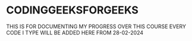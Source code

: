 # CODINGGEEKSFORGEEKS
THIS IS FOR DOCUMENTING MY PROGRESS OVER THIS COURSE EVERY CODE I TYPE WILL BE ADDED HERE FROM 28-02-2024
